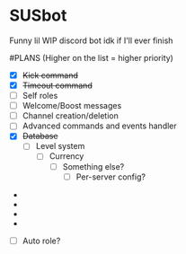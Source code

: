 # SUSbot
 Funny lil WIP discord bot idk if I'll ever finish

#PLANS (Higher on the list = higher priority)
- [x] ~~Kick command~~
- [x] ~~Timeout command~~
- [ ] Self roles
- [ ] Welcome/Boost messages
- [ ] Channel creation/deletion
- [ ] Advanced commands and events handler
- [x] ~~Database~~
  - [ ] Level system
    - [ ] Currency
      - [ ] Something else?
        - [ ] Per-server config? 
- 
- 
- 
- 
- [ ] Auto role?
